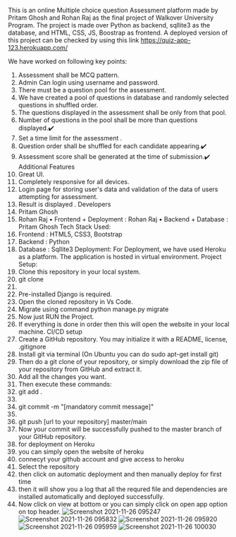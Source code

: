 This is an online Multiple choice question Assessment platform made by Pritam Ghosh and Rohan Raj as the final project of Walkover University Program. The project is made over Python as backend, sqllite3 as the database, and HTML, CSS, JS, Boostrap as frontend.
A deployed version of this project can be checked by using this link  https://quiz-app-123.herokuapp.com/

We have worked on following key points:
1.	Assessment shall be MCQ pattern.
2.	Admin Can login using username and password.
3.	There must be a question pool for the assessment.
4. We have created a pool of  questions in database and randomly selected questions in shuffled order.
5. The questions displayed in the assessment shall be only from that pool.
6.	Number of questions in the pool shall be more than questions displayed.✔️
7.	Set a time limit for the assessment .
8.	Question order shall be shuffled for each candidate appearing.✔️
9.	Assessment score shall be generated at the time of submission.✔️
   Additional Features
1.	Great UI.
2.	Completely responsive for all devices.
3.	Login page for storing user's data and validation of the data of users attempting for assessment.
4.	Result is displayed .
  Developers
1.	Pritam Ghosh 
2.	Rohan Raj
•	Frontend + Deployment : Rohan Raj
•	Backend + Database : Pritam Ghosh 
Tech Stack Used:
1.	Frontend : HTML5, CSS3, Bootstrap
2.	Backend : Python 
3.	Database : Sqllite3
Deployment:
For Deployment, we have used Heroku as a platform.
The application is hosted in virtual environment.
Project Setup:
1.	Clone this repository in your local system.
2.	git clone 
3.	
4.	Pre-installed Django is required.
5.	Open the cloned repository in Vs Code.
6.	Migrate using command python manage.py migrate 
7.	Now just RUN the Project.
8.	If everything is done in order then this will open the website in your local machine.
CI/CD setup
1.	Create a GitHub repository. You may initialize it with a README, license, .gitignore
2.	Install git via terminal
(On Ubuntu you can do sudo apt-get install git)
3.	Then do a git clone of your repository, or simply download the zip file of your repository from GitHub and extract it.
4.	Add all the changes you want.
5.	Then execute these commands:
6.	git add . 
7.	
8.	git commit -m "[mandatory commit message]" 
9.	
10.	git push [url to your repository] master/main 
11.	Now your commit will be successfully pushed to the master branch of your GitHub repository.
12.	for deployment on Heroku
13.	you can simply open the website of heroku
14.	connecyt your github account and give access to heroku
15.	Select the repository 
16.	then click on automatic deployment and then manually deploy for first time 
17.	then it will show you a log that all the requred file and dependencies are installed automatically and deployed successfully.
18.	Now click on view at bottom or you can simply click on open app option on top header.
![Screenshot 2021-11-26 095247](https://user-images.githubusercontent.com/79220197/143527070-8f00a2da-f4fe-4c06-b3ed-7af8cfa304d1.png)
![Screenshot 2021-11-26 095832](https://user-images.githubusercontent.com/79220197/143527083-6e4ee835-21ba-46e0-9554-98bc948f0ae4.png)
![Screenshot 2021-11-26 095920](https://user-images.githubusercontent.com/79220197/143527099-7c928551-4089-4cda-9bcd-1e2f4fcb3524.png)
![Screenshot 2021-11-26 095959](https://user-images.githubusercontent.com/79220197/143527109-53b319bc-c6eb-411b-9731-acf348ca9943.png)
![Screenshot 2021-11-26 100030](https://user-images.githubusercontent.com/79220197/143527114-aac86fdd-d6d7-4b13-9826-54e3985536e6.png)


